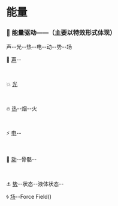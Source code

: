 # 能量


###  :memo: 能量驱动——（主要以特效形式体现）



声--光--热--电--动--势--场

 :musical_score: [声]()--  

</br>




:boom: [光]()

</br>


:fire: [热]()--烟--火

</br>


:zap: [电]()--

</br>

:nut_and_bolt: [动]()--骨骼--

</br>

 :anchor: [势]()--状态--液体状态--<a href=""></a>
</a>
</br>

:cyclone: [场]()--Force Field()
</a>
</br>
